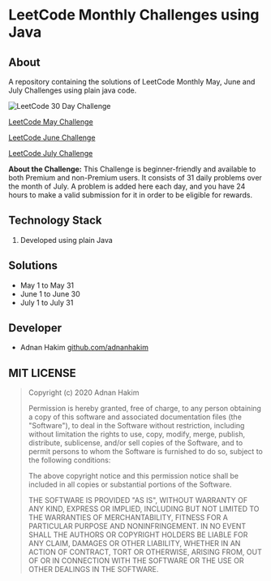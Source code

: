 # LeetCode Monthly Challenges using Java

## About

A repository containing the solutions of LeetCode Monthly May, June and July Challenges using plain java code.

![LeetCode 30 Day Challenge](https://miro.medium.com/max/1000/1*hDtgr-huVXLXpx7ocIJMyg.png)

[LeetCode May Challenge](https://leetcode.com/explore/challenge/card/may-leetcoding-challenge/)

[LeetCode June Challenge](https://leetcode.com/explore/challenge/card/june-leetcoding-challenge/)

[LeetCode July Challenge](https://leetcode.com/explore/featured/card/july-leetcoding-challenge/)

**About the Challenge:** This Challenge is beginner-friendly and available to both Premium and non-Premium users. It consists of 31 daily problems over the month of July. A problem is added here each day, and you have 24 hours to make a valid submission for it in order to be eligible for rewards.

## Technology Stack

1. Developed using plain Java

## Solutions

-  May 1 to May 31
-  June 1 to June 30
-  July 1 to July 31

## Developer

-  Adnan Hakim [github.com/adnanhakim](https://github.com/adnanhakim)

## MIT LICENSE

> Copyright (c) 2020 Adnan Hakim
>
> Permission is hereby granted, free of charge, to any person obtaining a copy
> of this software and associated documentation files (the "Software"), to deal
> in the Software without restriction, including without limitation the rights
> to use, copy, modify, merge, publish, distribute, sublicense, and/or sell
> copies of the Software, and to permit persons to whom the Software is
> furnished to do so, subject to the following conditions:
>
> The above copyright notice and this permission notice shall be included in all
> copies or substantial portions of the Software.
>
> THE SOFTWARE IS PROVIDED "AS IS", WITHOUT WARRANTY OF ANY KIND, EXPRESS OR
> IMPLIED, INCLUDING BUT NOT LIMITED TO THE WARRANTIES OF MERCHANTABILITY,
> FITNESS FOR A PARTICULAR PURPOSE AND NONINFRINGEMENT. IN NO EVENT SHALL THE
> AUTHORS OR COPYRIGHT HOLDERS BE LIABLE FOR ANY CLAIM, DAMAGES OR OTHER
> LIABILITY, WHETHER IN AN ACTION OF CONTRACT, TORT OR OTHERWISE, ARISING FROM,
> OUT OF OR IN CONNECTION WITH THE SOFTWARE OR THE USE OR OTHER DEALINGS IN THE
> SOFTWARE.
